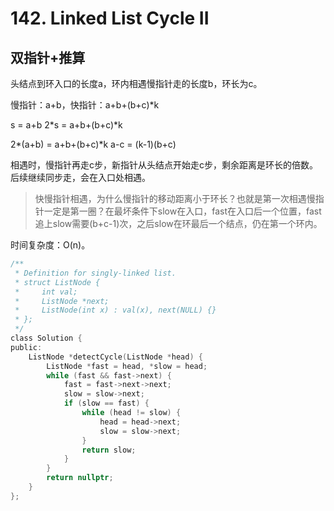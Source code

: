 # 142. Linked List Cycle II

## 双指针+推算

头结点到环入口的长度a，环内相遇慢指针走的长度b，环长为c。

慢指针：a+b，快指针：a+b+(b+c)*k

s = a+b
2*s = a+b+(b+c)*k

2*(a+b) = a+b+(b+c)*k
a-c = (k-1)(b+c)

相遇时，慢指针再走c步，新指针从头结点开始走c步，剩余距离是环长的倍数。后续继续同步走，会在入口处相遇。

> 快慢指针相遇，为什么慢指针的移动距离小于环长？也就是第一次相遇慢指针一定是第一圈？在最坏条件下slow在入口，fast在入口后一个位置，fast追上slow需要(b+c-1)次，之后slow在环最后一个结点，仍在第一个环内。

时间复杂度：O(n)。

```c
/**
 * Definition for singly-linked list.
 * struct ListNode {
 *     int val;
 *     ListNode *next;
 *     ListNode(int x) : val(x), next(NULL) {}
 * };
 */
class Solution {
public:
    ListNode *detectCycle(ListNode *head) {
        ListNode *fast = head, *slow = head;
        while (fast && fast->next) {
            fast = fast->next->next;
            slow = slow->next;
            if (slow == fast) {
                while (head != slow) {
                    head = head->next;
                    slow = slow->next;
                }
                return slow;
            }
        }
        return nullptr;
    }
};
```